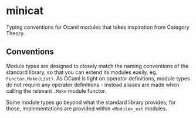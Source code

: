 # minicat

Typing conventions for Ocaml modules that takes inspiration from Category Theory.

## Conventions

Module types are designed to closely match the naming conventions of the standard library, so that you can extend its modules easily, eg. `Functor.Make(List)`. As OCaml is light on operator definitions, module types do not require any operator definitions - instead aliases are made when calling the relevant `.Make` module functor.

Some module types go beyond what the standard library provides; for those, implementations are provided within `<Module>_ext` modules.
